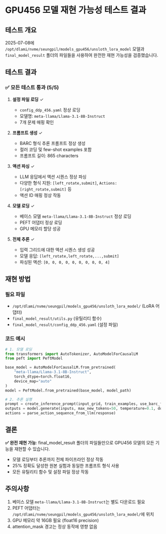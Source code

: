 # GPU456 모델 재현 가능성 테스트 결과

## 테스트 개요
2025-07-08에 `/opt/dlami/nvme/seungpil/models_gpu456/unsloth_lora_model` 모델과 `final_model_result` 폴더의 파일들을 사용하여 완전한 재현 가능성을 검증했습니다.

## 테스트 결과

### ✅ 모든 테스트 통과 (5/5)

1. **설정 파일 로딩** ✓
   - `config_ddp_456.yaml` 정상 로딩
   - 모델명: `meta-llama/Llama-3.1-8B-Instruct`
   - 7개 문제 매핑 확인

2. **프롬프트 생성** ✓
   - BARC 형식 추론 프롬프트 정상 생성
   - 컬러 코딩 및 few-shot examples 포함
   - 프롬프트 길이: 865 characters

3. **액션 파싱** ✓
   - LLM 응답에서 액션 시퀀스 정상 파싱
   - 다양한 형식 지원: `[left_rotate,submit]`, `Actions: [right_rotate,submit]` 등
   - 액션 ID 매핑 정상 작동

4. **모델 로딩** ✓
   - 베이스 모델 `meta-llama/Llama-3.1-8B-Instruct` 정상 로딩
   - PEFT 어댑터 정상 로딩
   - GPU 메모리 할당 성공

5. **전체 추론** ✓
   - 입력 그리드에 대한 액션 시퀀스 생성 성공
   - 모델 응답: `[left_rotate,left_rotate,...,submit]`
   - 파싱된 액션: `[0, 0, 0, 0, 0, 0, 0, 0, 0, 4]`

## 재현 방법

### 필요 파일
- `/opt/dlami/nvme/seungpil/models_gpu456/unsloth_lora_model/` (LoRA 어댑터)
- `final_model_result/utils.py` (유틸리티 함수)
- `final_model_result/config_ddp_456.yaml` (설정 파일)

### 코드 예시
```python
# 1. 모델 로딩
from transformers import AutoTokenizer, AutoModelForCausalLM
from peft import PeftModel

base_model = AutoModelForCausalLM.from_pretrained(
    "meta-llama/Llama-3.1-8B-Instruct",
    torch_dtype=torch.float16,
    device_map="auto"
)
model = PeftModel.from_pretrained(base_model, model_path)

# 2. 추론 실행
prompt = create_inference_prompt(input_grid, train_examples, use_barc_format=True)
outputs = model.generate(inputs, max_new_tokens=50, temperature=0.1, do_sample=True)
actions = parse_action_sequence_from_llm(response)
```

## 결론

**✅ 완전 재현 가능**: final_model_result 폴더의 파일들만으로 GPU456 모델의 모든 기능을 재현할 수 있습니다.

- 모델 로딩부터 추론까지 전체 파이프라인 정상 작동
- 25% 정확도 달성한 원본 실험과 동일한 프롬프트 형식 사용
- 모든 유틸리티 함수 및 설정 파일 정상 작동

## 주의사항

1. 베이스 모델 `meta-llama/Llama-3.1-8B-Instruct`는 별도 다운로드 필요
2. PEFT 어댑터는 `/opt/dlami/nvme/seungpil/models_gpu456/unsloth_lora_model/`에 위치
3. GPU 메모리 약 16GB 필요 (float16 precision)
4. attention_mask 경고는 정상 동작에 영향 없음